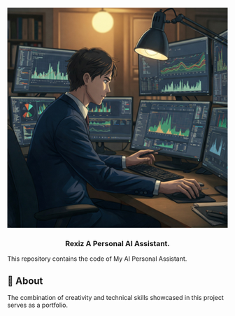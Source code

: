 <div align="center">
  <br />
    <a href="https://www.linkedin.com/in/mohammed-hamiz-k-5b1974272/" target="_blank">
      <img src="https://github.com/MohdHamizK/Hamiz-Portfolio/blob/main/data-analytics-portfolio/ReadMET.png" alt="Project Banner">
    </a>
  <br />

  <h3 align="center">Rexiz A Personal AI Assistant.</h3>

</div>

This repository contains the code of My AI Personal Assistant.

## <a name="introduction">🤖 About</a>

The combination of creativity and technical skills showcased in this project serves as a portfolio.
